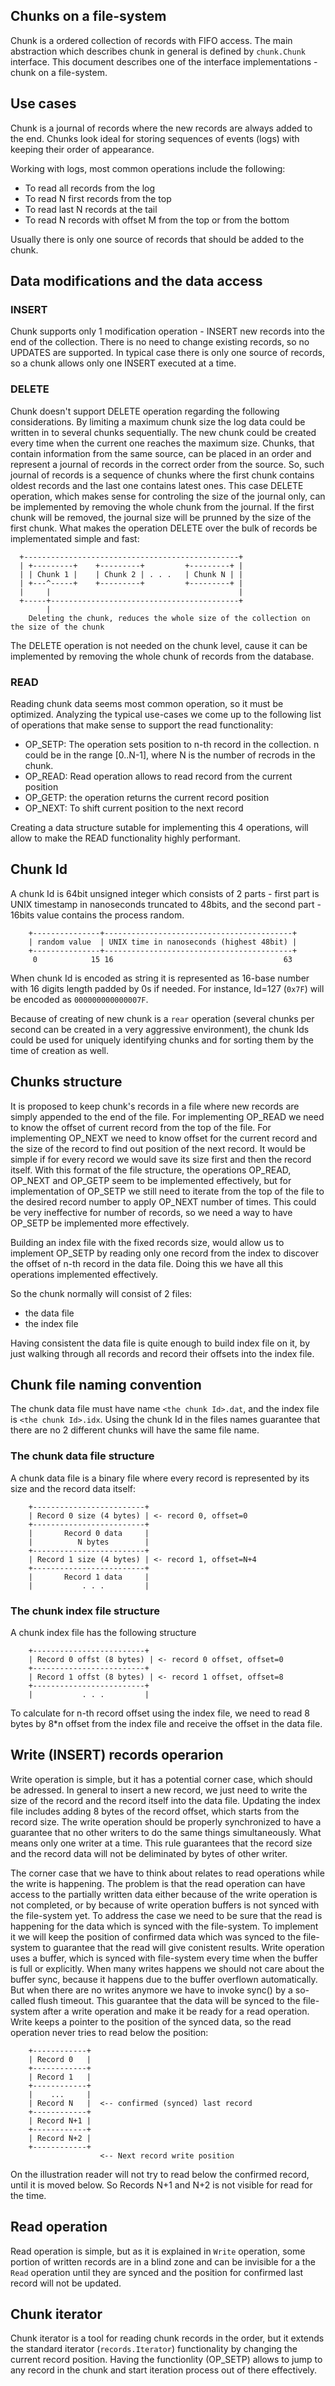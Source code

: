 ## Chunks on a file-system
Chunk is a ordered collection of records with FIFO access. The main abstraction which describes chunk in general is defined by `chunk.Chunk` interface. This document describes one of the interface implementations - chunk on a file-system.

## Use cases 
Chunk is a journal of records where the new records are always added to the end. Chunks look ideal for storing sequences of events (logs) with keeping their order of appearance. 

Working with logs, most common operations include the following:
* To read all records from the log
* To read N first records from the top
* To read last N records at the tail
* To read N records with offset M from the top or from the bottom

Usually there is only one source of records that should be added to the chunk.

## Data modifications and the data access

### INSERT
Chunk supports only 1 modification operation - INSERT new records into the end of the collection. There is no need to change existing records, so no UPDATES are supported. In typical case there is only one source of records, so a chunk allows only one INSERT executed at a time.

### DELETE
Chunk doesn't support DELETE operation regarding the following considerations. By limiting a maximum chunk size the log data could be written in to several chunks sequentially. The new chunk could be created every time when the current one reaches the maximum size. Chunks, that contain information from the same source, can be placed in an order and represent a journal of records in the correct order from the source. So, such journal of records is a sequence of chunks where the first chunk contains oldest records and the last one contains latest ones. This case DELETE operation, which makes sense for controling the size of the journal only, can be implemented by removing the whole chunk from the journal. If the first chunk will be removed, the journal size will be prunned by the size of the first chunk. What makes the operation DELETE over the bulk of records be implementated simple and fast:

```
  +------------------------------------------------+
  | +---------+    +---------+         +---------+ |
  | | Chunk 1 |    | Chunk 2 | . . .   | Chunk N | |
  | +---^-----+    +---------+         +---------+ |
  |     |                                          |
  +-----+------------------------------------------+    
        |
    Deleting the chunk, reduces the whole size of the collection on the size of the chunk
```
The DELETE operation is not needed on the chunk level, cause it can be implemented by removing the whole chunk of records from the database.

### READ
Reading chunk data seems most common operation, so it must be optimized. Analyzing the typical use-cases we come up to the following list of operations that make sense to support the read functionality:
* OP_SETP: The operation sets position to n-th record in the collection. n could be in the range [0..N-1], where N is the number of recrods in the chunk. 
* OP_READ: Read operation allows to read record from the current position
* OP_GETP: the operation returns the current record position
* OP_NEXT: To shift current position to the next record

Creating a data structure sutable for implementing this 4 operations, will allow to make the READ functionality highly performant. 

## Chunk Id
A chunk Id is 64bit unsigned integer which consists of 2 parts - first part is UNIX timestamp in nanoseconds truncated to 48bits, and the second part - 16bits value contains the process random. 
```
    +---------------+------------------------------------------+
    | random value  | UNIX time in nanoseconds (highest 48bit) |
    +---------------+------------------------------------------+
     0            15 16                                      63
```
When chunk Id is encoded as string it is represented as 16-base number with 16 digits length padded by 0s if needed. For instance, Id=127 (`0x7F`) will be encoded as `000000000000007F`.

Because of creating of new chunk is a `rear` operation (several chunks per second can be created in a very aggressive environment), the chunk Ids could be used for uniquely identifying chunks and for sorting them by the time of creation as well. 

## Chunks structure
It is proposed to keep chunk's records in a file where new records are simply appended to the end of the file. For implementing OP_READ we need to know the offset of current record from the top of the file. For implementing OP_NEXT we need to know offset for the current record and the size of the record to find out position of the next record. 
It would be simple if for every record we would save its size first and then the record itself. With this format of the file structure, the operations OP_READ, OP_NEXT and OP_GETP seem to be implemented effectively, but for implementation of OP_SETP we still need to iterate from the top of the file to the desired record number to apply OP_NEXT number of times. This could be very ineffective for number of records, so we need a way to have OP_SETP be implemented more effectively. 

Building an index file with the fixed records size, would allow us to implement OP_SETP by reading only one record from the index to discover the offset of n-th record in the data file. Doing this we have all this operations implemented effectively. 

So the chunk normally will consist of 2 files:
* the data file
* the index file

Having consistent the data file is quite enough to build index file on it, by just walking through all records and record their offsets into the index file.

## Chunk file naming convention
The chunk data file must have name `<the chunk Id>.dat`, and the index file is `<the chunk Id>.idx`. Using the chunk Id in the files names guarantee that there are no 2 different chunks will have the same file name. 

### The chunk data file structure
A chunk data file is a binary file where every record is represented by its size and the record data itself:
```
    +-------------------------+
    | Record 0 size (4 bytes) | <- record 0, offset=0
    +-------------------------+
    |       Record 0 data     |
    |          N bytes        |
    +-------------------------+
    | Record 1 size (4 bytes) | <- record 1, offset=N+4
    +-------------------------+
    |       Record 1 data     |    
    |           . . .         |
```
### The chunk index file structure
A chunk index file has the following structure
```
    +-------------------------+
    | Record 0 offst (8 bytes) | <- record 0 offset, offset=0
    +-------------------------+
    | Record 1 offst (8 bytes) | <- record 1 offset, offset=8
    +-------------------------+
    |           . . .         |
```
To calculate for n-th record offset using the index file, we need to read 8 bytes by 8*n offset from the index file and receive the offset in the data file. 

## Write (INSERT) records operarion
Write operation is simple, but it has a potential corner case, which should be adressed. In general to insert a new record, we just need to write the size of the record and the record itself into the data file. Updating the index file includes adding 8 bytes of the record offset, which starts from the record size. The write operation should be properly synchronized to have a guarantee that no other writers to do the same things simultaneously. What means only one writer at a time. This rule guarantees that the record size and the record data will not be deliminated by bytes of other writer. 

The corner case that we have to think about relates to read operations while the write is happening. The problem is that the read operation can have access to the partially written data either because of the write operation is not completed, or by because of write operation buffers is not synced with the file-system yet. To address the case we need to be sure that the read is happening for the data which is synced with the file-system. To implement it we will keep the position of confirmed data which was synced to the file-system to guarantee that the read will give conistent results. Write operation uses a buffer, which is synced with file-system every time when the buffer is full or explicitly. When many writes happens we should not care about the buffer sync, because it happens due to the buffer overflown automatically. But when there are no writes anymore we have to invoke sync() by a so-called flush timeout. This guarantee that the data will be synced to the file-system after a write operation and make it be ready for a read operation. Write keeps a pointer to the position of the synced data, so the read operation never tries to read below the position:
```
    +------------+
    | Record 0   | 
    +------------+
    | Record 1   | 
    +------------+
    |    ...     |
    | Record N   |  <-- confirmed (synced) last record
    +------------+
    | Record N+1 | 
    +------------+
    | Record N+2 | 
    +------------+    
                    <-- Next record write position
```
 On the illustration reader will not try to read below the confirmed record, until it is moved below. So Records N+1 and N+2 is not visible for read for the time.
 
## Read operation
Read operation is simple, but as it is explained in `Write` operation, some portion of written records are in a blind zone and can be invisible for a the `Read` operation until they are synced and the position for confirmed last record will not be updated.

## Chunk iterator
Chunk iterator is a tool for reading chunk records in the order, but it extends the standard iterator (`records.Iterator`) functionality by changing the current record position. Having the functionlity (OP_SETP) allows to jump to any record in the chunk and start iteration process out of there effectively. 